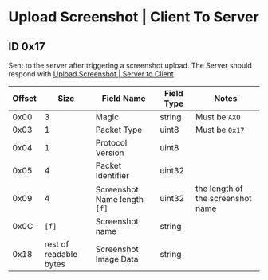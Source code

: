 # Upload Screenshot | Client To Server

## ID 0x17

Sent to the server after triggering a screenshot upload. The Server should respond with [Upload Screenshot | Server to Client](../serverToClient/0x17_upload_screenshot.md).

<table>
    <thead>
        <tr>
            <th>Offset</th>
            <th>Size</th>
            <th>Field Name</th>
            <th>Field Type</th>
            <th>Notes</th>
        </tr>
    </thead>
    <tbody>
    <tr>
        <td>0x00</td>
        <td>3</td>
        <td>Magic</td>
        <td>string</td>
        <td>Must be <code>AXO</code></td>
    </tr>
        <tr>
        <td>0x03</td>
        <td>1</td>
        <td>Packet Type</td>
        <td>uint8</td>
        <td>Must be <code>0x17</code></td>
    </tr>
    <tr>
        <td>0x04</td>
        <td>1</td>
        <td>Protocol Version</td>
        <td>uint8</td>
        <td></td>
    </tr>
    <tr>
        <td>0x05</td>
        <td>4</td>
        <td>Packet Identifier</td>
        <td>uint32</td>
        <td></td>
    </tr>
    <tr>
        <td>0x09</td>
        <td>4</td>
        <td>Screenshot Name length <code>[f]</code></td>
        <td>uint32</td>
        <td>the length of the screenshot name</td>
    </tr>
    <tr>
        <td>0x0C</td>
        <td><code>[f]</code></td>
        <td>Screenshot name</td>
        <td>string</td>
        <td></td>
    </tr>
    <tr>
        <td>0x18</td>
        <td>rest of readable bytes</td>
        <td>Screenshot Image Data</td>
        <td>string</td>
        <td></td>
    </tr>
    </tbody>
</table>
